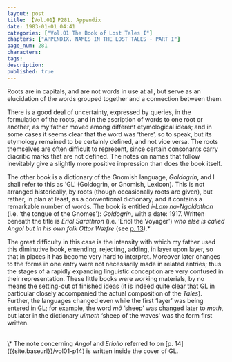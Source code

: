 ```yaml
---
layout: post
title: 【Vol.01】P281. Appendix
date: 1983-01-01 04:41
categories: ["Vol.01 The Book of Lost Tales I"]
chapters: ["APPENDIX. NAMES IN THE LOST TALES - PART I"]
page_num: 281
characters: 
tags: 
description: 
published: true
---
```


Roots are in capitals, and are not words in use at all, but serve as an elucidation of the words grouped together and a connection between them.

There is a good deal of uncertainty, expressed by queries, in the formulation of the roots, and in the ascription of words to one root or another, as my father moved among different etymological ideas; and in some cases it seems clear that the word was ‘there’, so to speak, but its etymology remained to be certainly defined, and not vice versa. The roots themselves are often difficult to represent, since certain consonants carry diacritic marks that are not defined. The notes on names that follow inevitably give a slightly more positive impression than does the book itself.

The other book is a dictionary of the Gnomish language, <I>Goldogrin</I>, and I shall refer to this as 'GL' (Goldogrin, or Gnomish, Lexicon). This is not arranged historically, by roots (though occasionally roots are given), but rather, in plan at least, as a conventional dictionary; and it contains a remarkable number of words. The book is entitled <I>i-Lam na-Ngoldathon</I> (i.e. ‘the tongue of the Gnomes'): <I>Goldogrin</I>, with a date: 1917. Written beneath the title is <I>Eriol Sarathron</I> (i.e. ‘Eriol the Voyager’) <I>who else is called Angol but in his own folk Ottor Wǽfre</I> (see [p. 13]({{site.baseurl}}/vol01-p13)).\*

The great difficulty in this case is the intensity with which my father used this diminutive book, emending, rejecting, adding, in layer upon layer, so that in places it has become very hard to interpret. Moreover later changes to the forms in one entry were not necessarily made in related entries; thus the stages of a rapidly expanding linguistic conception are very confused in their representation. These little books were working materials, by no means the setting-out of finished ideas (it is indeed quite clear that GL in particular closely accompanied the actual composition of the <I>Tales</I>). Further, the languages changed even while the first ‘layer’ was being entered in GL; for example, the word <I>mô</I> ‘sheep’ was changed later to <I>moth</I>, but later in the dictionary <I>uimoth</I> ‘sheep of the waves' was the form first written.

<BR>
\* The note concerning <I>Angol</I> and <I>Eriollo</I> referred to on [p. 14]({{site.baseurl}}/vol01-p14) is written inside the cover of GL.

